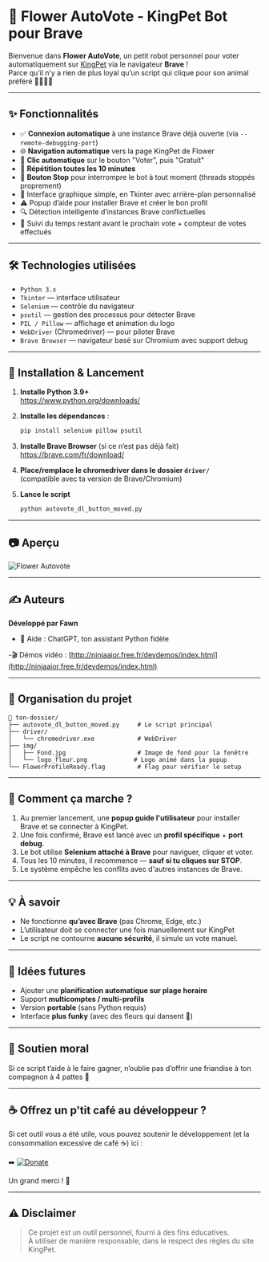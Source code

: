 
# 🌸 Flower AutoVote - KingPet Bot pour Brave

Bienvenue dans **Flower AutoVote**, un petit robot personnel pour voter automatiquement sur [KingPet](https://www.kingpet.fr/vote/flower437) via le navigateur **Brave** !  
Parce qu’il n’y a rien de plus loyal qu’un script qui clique pour son animal préféré 🐶🐱🐹🐾

---

## ✨ Fonctionnalités

- ✅ **Connexion automatique** à une instance Brave déjà ouverte (via `--remote-debugging-port`)
- 🌐 **Navigation automatique** vers la page KingPet de Flower
- 🤖 **Clic automatique** sur le bouton "Voter", puis "Gratuit"
- 🔁 **Répétition toutes les 10 minutes**
- 🛑 **Bouton Stop** pour interrompre le bot à tout moment (threads stoppés proprement)
- 🎨 Interface graphique simple, en Tkinter avec arrière-plan personnalisé
- ⚠️ Popup d’aide pour installer Brave et créer le bon profil
- 🔍 Détection intelligente d’instances Brave conflictuelles
- 🧪 Suivi du temps restant avant le prochain vote + compteur de votes effectués

---

## 🛠 Technologies utilisées

- `Python 3.x`
- `Tkinter` — interface utilisateur
- `Selenium` — contrôle du navigateur
- `psutil` — gestion des processus pour détecter Brave
- `PIL / Pillow` — affichage et animation du logo
- `WebDriver` (Chromedriver) — pour piloter Brave
- `Brave Browser` — navigateur basé sur Chromium avec support debug

---

## 🚀 Installation & Lancement

1. **Installe Python 3.9+**  
   https://www.python.org/downloads/

2. **Installe les dépendances** :  
   ```bash
   pip install selenium pillow psutil
   ```

3. **Installe Brave Browser** (si ce n’est pas déjà fait)  
   https://brave.com/fr/download/

4. **Place/remplace le chromedriver dans le dossier `driver/`**  
   (compatible avec ta version de Brave/Chromium)

5. **Lance le script**  
   ```bash
   python autovote_dl_button_moved.py
   ```

---

## 📷 Aperçu

<img src="http://ninjaaiorfree.fr/fauto.jpg" alt="Flower Autovote" />

---

## ✍️ Auteurs

**Développé par Fawn**
- 🧠 Aide : ChatGPT, ton assistant Python fidèle

-🎬 Démos vidéo : [http://ninjaaior.free.fr/devdemos/index.html](http://ninjaaior.free.fr/devdemos/index.html)

---

## 📁 Organisation du projet

```
📁 ton-dossier/
├── autovote_dl_button_moved.py     # Le script principal
├── driver/
│   └── chromedriver.exe            # WebDriver
├── img/
│   ├── Fond.jpg                    # Image de fond pour la fenêtre
│   └── logo_fleur.png             # Logo animé dans la popup
└── FlowerProfileReady.flag         # Flag pour vérifier le setup
```

---

## 🧠 Comment ça marche ?

1. Au premier lancement, une **popup guide l'utilisateur** pour installer Brave et se connecter à KingPet.
2. Une fois confirmé, Brave est lancé avec un **profil spécifique** + **port debug**.
3. Le bot utilise **Selenium attaché à Brave** pour naviguer, cliquer et voter.
4. Tous les 10 minutes, il recommence — **sauf si tu cliques sur STOP**.
5. Le système empêche les conflits avec d'autres instances de Brave.

---

## 💡 À savoir

- Ne fonctionne **qu’avec Brave** (pas Chrome, Edge, etc.)
- L’utilisateur doit se connecter une fois manuellement sur KingPet
- Le script ne contourne **aucune sécurité**, il simule un vote manuel.

---

## 🧙 Idées futures

- Ajouter une **planification automatique sur plage horaire**
- Support **multicomptes / multi-profils**
- Version **portable** (sans Python requis)
- Interface **plus funky** (avec des fleurs qui dansent 🌼)

---

## 🐾 Soutien moral

Si ce script t’aide à le faire gagner, n’oublie pas d’offrir une friandise à ton compagnon à 4 pattes 💝

---

## ☕ Offrez un p'tit café au développeur ?

Si cet outil vous a été utile, vous pouvez soutenir le développement (et la consommation excessive de café ☕) ici :

➡️ [![Donate](icon/donate.png)](https://www.paypal.com/paypalme/noobpythondev)

Un grand merci ! 💙

---

## ⚠️ Disclaimer

> Ce projet est un outil personnel, fourni à des fins éducatives.  
> À utiliser de manière responsable, dans le respect des règles du site KingPet.

